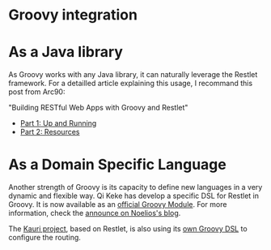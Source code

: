 Groovy integration
==================

As a Java library
=================

As Groovy works with any Java library, it can naturally leverage the
Restlet framework. For a detailled article explaining this usage, I
recommand this post from Arc90:

"Building RESTful Web Apps with Groovy and Restlet"

-   [Part 1: Up and
    Running](http://web.archive.org/web/20111020180541/http://blog.arc90.com/2008/06/building_restful_web_apps_groovy_restlet_part_1.php)
-   [Part 2:
    Resources](http://web.archive.org/web/20111020180541/http://blog.arc90.com/2008/06/building_restful_web_apps_groovy_restlet_part_2.php)

As a Domain Specific Language
=============================

Another strength of Groovy is its capacity to define new languages in a
very dynamic and flexible way. Qi Keke has develop a specific DSL for
Restlet in Groovy. It is now available as an [official Groovy
Module](http://web.archive.org/web/20111020180541/http://docs.codehaus.org/display/GROOVY/GroovyRestlet).
For more information, check the [announce on Noelios's
blog](http://web.archive.org/web/20111020180541/http://blog.noelios.com/2008/02/29/groovy-dsl-available-for-restlet/).

The [Kauri
project](http://web.archive.org/web/20111020180541/http://kauriproject.org/),
based on Restlet, is also using its [own Groovy
DSL](http://web.archive.org/web/20111020180541/http://kauriproject.org/wiki/g1/149-kauri/g1/155-kauri.html)
to configure the routing.


